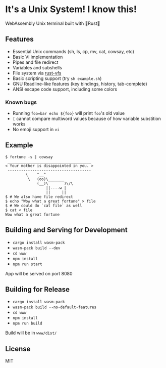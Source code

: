 # It's a Unix System! I know this!

WebAssembly Unix terminal built with 🦀Rust🦀

## Features

* Essential Unix commands (sh, ls, cp, mv, cat, cowsay, etc)
* Basic Vi implementation
* Pipes and file redirect
* Variables and subshells
* File system via [rust-vfs](https://github.com/manuel-woelker/rust-vfs)
* Basic scripting support (try `sh example.sh`)
* GNU Readline-like features (key bindings, history, tab-complete)
* ANSI escape code support, including some colors

### Known bugs

* Running `foo=bar echo ${foo}` will print `foo`'s old value
* `[` cannot compare multiword values because of how variable substition works
* No emoji support in `vi`

## Example

```
$ fortune -s | cowsay
 _____________________________________
< Your mother is disappointed in you. >
 -------------------------------------
         \    ^__^
          \   (oo)\_______
              (__)\       )\/\
                  ||----w |
                  ||     ||
$ # We also have file redirect
$ echo "Wow what a great fortune" > file
$ # We could do `cat file` as well
$ cat < file
Wow what a great fortune
```

## Building and Serving for Development

* `cargo install wasm-pack`
* `wasm-pack build --dev`
* `cd www`
* `npm install`
* `npm run start`

App will be served on port 8080

## Building for Release

* `cargo install wasm-pack`
* `wasm-pack build --no-default-features`
* `cd www`
* `npm install`
* `npm run build`

Build will be in `www/dist/`

## License

MIT
